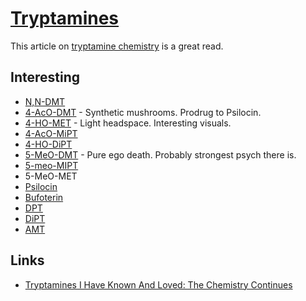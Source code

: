 # [Tryptamines](https://psychonautwiki.org/w/index.php?title=Tryptamine)
This article on [tryptamine chemistry](http://www.psychedelicstoday.com/2018/01/05/psychedelic-tryptamine-chemistry/) is a great read.

## Interesting
- [N,N-DMT](dmt.md)
- [4-AcO-DMT](https://psychonautwiki.org/wiki/4-AcO-DMT) - Synthetic mushrooms. Prodrug to Psilocin.
- [4-HO-MET](https://psychonautwiki.org/wiki/4-HO-MET) - Light headspace. Interesting visuals.
- [4-AcO-MiPT](https://psychonautwiki.org/wiki/4-AcO-MiPT)
- [4-HO-DiPT](https://psychonautwiki.org/wiki/4-HO-DiPT)
- [5-MeO-DMT](https://psychonautwiki.org/wiki/5-MeO-DMT) - Pure ego death. Probably strongest psych there is.
- [5-meo-MIPT](https://psychonautwiki.org/w/index.php?title=5-MeO-MiPT)
- 5-MeO-MET
- [Psilocin](https://psychonautwiki.org/w/index.php?title=Psilocin)
- [Bufoterin](https://psychonautwiki.org/w/index.php?title=Bufotenin)
- [DPT](https://psychonautwiki.org/w/index.php?title=DPT)
- [DiPT](https://psychonautwiki.org/wiki/DiPT)
- [ΑMT](https://psychonautwiki.org/w/index.php?title=%CE%91MT)

## Links
- [Tryptamines I Have Known And Loved: The Chemistry Continues](https://erowid.org/library/books_online/tihkal/tihkal.shtml)